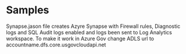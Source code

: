 # Samples
Synapse.jason file creates Azyre Synapse with Firewall rules, Diagnostic logs and SQL Audit logs enabled and logs been sent to Log Analytics workspace. To make it work in Azure Gov change ADLS url to accountname.dfs.core.usgovcloudapi.net
